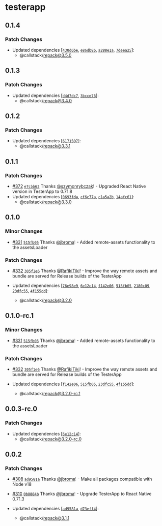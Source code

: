# testerapp

## 0.1.4

### Patch Changes

- Updated dependencies [[`430d6be`](https://github.com/callstack/repack/commit/430d6bee84402828404fc4e8883d4115813e5b8a), [`e86db86`](https://github.com/callstack/repack/commit/e86db86a3f5d2cf0dede85b471bdc6940c5f71ab), [`a288e1a`](https://github.com/callstack/repack/commit/a288e1a2d65f0f9bd31f37df6d508125a7472bc7), [`7deea25`](https://github.com/callstack/repack/commit/7deea25b426124209f131c09ee8549409b78fcc2)]:
  - @callstack/repack@3.5.0

## 0.1.3

### Patch Changes

- Updated dependencies [[`d4d7dc7`](https://github.com/callstack/repack/commit/d4d7dc7eaedfd3c6bdc31db7bb5f08495bbb81b0), [`3bcce76`](https://github.com/callstack/repack/commit/3bcce76b61b2206efbbc76870a578c62a2e6a0a5)]:
  - @callstack/repack@3.4.0

## 0.1.2

### Patch Changes

- Updated dependencies [[`6171507`](https://github.com/callstack/repack/commit/6171507db6a1ebc067ab4be6ad3aa5b5cd1eb16b)]:
  - @callstack/repack@3.3.1

## 0.1.1

### Patch Changes

- [#372](https://github.com/callstack/repack/pull/372) [`e7cbb63`](https://github.com/callstack/repack/commit/e7cbb630296bd1e0bd1dfd2420ba8b3ace05a904) Thanks [@szymonrybczak](https://github.com/szymonrybczak)! - Upgraded React Native version in TesterApp to 0.71.8
- Updated dependencies [[`0693fda`](https://github.com/callstack/repack/commit/0693fdaf33239f1d6ae28597bcc595f17aa8d4df), [`cf6c77a`](https://github.com/callstack/repack/commit/cf6c77a675e00d98a4d906b56b3fd928c02ffb84), [`c1a5a2b`](https://github.com/callstack/repack/commit/c1a5a2b403ed9b4a816465eba996f1655c21b718), [`14afc61`](https://github.com/callstack/repack/commit/14afc61f1d5730164b1ccb483b5efb6b32b5a0ad)]:
  - @callstack/repack@3.3.0

## 0.1.0

### Minor Changes

- [#331](https://github.com/callstack/repack/pull/331) [`515fb05`](https://github.com/callstack/repack/commit/515fb05f307e10c9bf65fd54dce3e7ebb8d1ae45) Thanks [@jbroma](https://github.com/jbroma)! - Added remote-assets functionality to the assetsLoader

### Patch Changes

- [#332](https://github.com/callstack/repack/pull/332) [`305f1e6`](https://github.com/callstack/repack/commit/305f1e6f27d2099c88ad58a7b15231216933e875) Thanks [@RafikiTiki](https://github.com/RafikiTiki)! - Improve the way remote assets and bundle are served for Release builds of the TesterApp

- Updated dependencies [[`76e98e9`](https://github.com/callstack/repack/commit/76e98e983842e5b1288c754d61ee2f3449762f2c), [`6e12c14`](https://github.com/callstack/repack/commit/6e12c14e02002721ad4fe3ddf41743dcdb597f60), [`f142e06`](https://github.com/callstack/repack/commit/f142e068f473084f473089d71cba40ccbdd41b46), [`515fb05`](https://github.com/callstack/repack/commit/515fb05f307e10c9bf65fd54dce3e7ebb8d1ae45), [`2180c09`](https://github.com/callstack/repack/commit/2180c09dd6acf738e5db5c2fdbbcfcf08f82993a), [`23dfc55`](https://github.com/callstack/repack/commit/23dfc55dbcefff62493c51eed6f40b88b93a433d), [`4f155dd`](https://github.com/callstack/repack/commit/4f155ddf8f5064f60175ed2ee8f0ad64ff9f252b)]:
  - @callstack/repack@3.2.0

## 0.1.0-rc.1

### Minor Changes

- [#331](https://github.com/callstack/repack/pull/331) [`515fb05`](https://github.com/callstack/repack/commit/515fb05f307e10c9bf65fd54dce3e7ebb8d1ae45) Thanks [@jbroma](https://github.com/jbroma)! - Added remote-assets functionality to the assetsLoader

### Patch Changes

- [#332](https://github.com/callstack/repack/pull/332) [`305f1e6`](https://github.com/callstack/repack/commit/305f1e6f27d2099c88ad58a7b15231216933e875) Thanks [@RafikiTiki](https://github.com/RafikiTiki)! - Improve the way remote assets and bundle are served for Release builds of the TesterApp

- Updated dependencies [[`f142e06`](https://github.com/callstack/repack/commit/f142e068f473084f473089d71cba40ccbdd41b46), [`515fb05`](https://github.com/callstack/repack/commit/515fb05f307e10c9bf65fd54dce3e7ebb8d1ae45), [`23dfc55`](https://github.com/callstack/repack/commit/23dfc55dbcefff62493c51eed6f40b88b93a433d), [`4f155dd`](https://github.com/callstack/repack/commit/4f155ddf8f5064f60175ed2ee8f0ad64ff9f252b)]:
  - @callstack/repack@3.2.0-rc.1

## 0.0.3-rc.0

### Patch Changes

- Updated dependencies [[`6e12c14`](https://github.com/callstack/repack/commit/6e12c14e02002721ad4fe3ddf41743dcdb597f60)]:
  - @callstack/repack@3.2.0-rc.0

## 0.0.2

### Patch Changes

- [#308](https://github.com/callstack/repack/pull/308) [`ad9581a`](https://github.com/callstack/repack/commit/ad9581a6d690b128991a9d64374ecb4b8d49c413) Thanks [@jbroma](https://github.com/jbroma)! - Make all packages compatible with Node v18

* [#310](https://github.com/callstack/repack/pull/310) [`0b8884b`](https://github.com/callstack/repack/commit/0b8884bb9518e18c8b794a48a1b2b1d35515e264) Thanks [@jbroma](https://github.com/jbroma)! - Upgrade TesterApp to React Native 0.71.3

* Updated dependencies [[`ad9581a`](https://github.com/callstack/repack/commit/ad9581a6d690b128991a9d64374ecb4b8d49c413), [`d73eff4`](https://github.com/callstack/repack/commit/d73eff4216c88f1473c8da6703f8e4ff6edab029)]:
  - @callstack/repack@3.1.1
